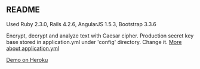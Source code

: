 ## README

Used Ruby 2.3.0, Rails 4.2.6, AngularJS 1.5.3, Bootstrap 3.3.6

Encrypt, decrypt and analyze text with Caesar cipher.
Production secret key base stored in application.yml under 'config' directory. Change it.
[More about application.yml](https://github.com/laserlemon/figaro)

[Demo on Heroku](https://caesarcrypt.herokuapp.com/)
